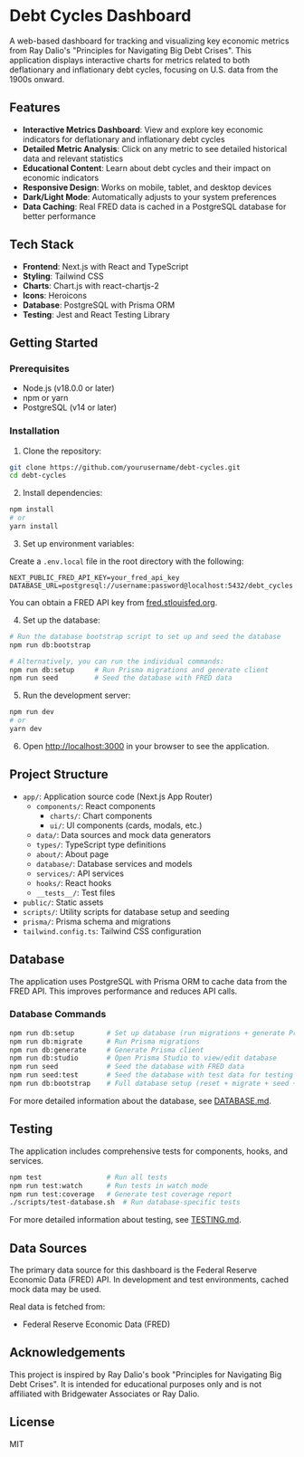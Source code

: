 # Debt Cycles Dashboard

A web-based dashboard for tracking and visualizing key economic metrics from Ray Dalio's "Principles for Navigating Big Debt Crises". This application displays interactive charts for metrics related to both deflationary and inflationary debt cycles, focusing on U.S. data from the 1900s onward.

## Features

- **Interactive Metrics Dashboard**: View and explore key economic indicators for deflationary and inflationary debt cycles
- **Detailed Metric Analysis**: Click on any metric to see detailed historical data and relevant statistics
- **Educational Content**: Learn about debt cycles and their impact on economic indicators
- **Responsive Design**: Works on mobile, tablet, and desktop devices
- **Dark/Light Mode**: Automatically adjusts to your system preferences
- **Data Caching**: Real FRED data is cached in a PostgreSQL database for better performance

## Tech Stack

- **Frontend**: Next.js with React and TypeScript
- **Styling**: Tailwind CSS
- **Charts**: Chart.js with react-chartjs-2
- **Icons**: Heroicons
- **Database**: PostgreSQL with Prisma ORM
- **Testing**: Jest and React Testing Library

## Getting Started

### Prerequisites

- Node.js (v18.0.0 or later)
- npm or yarn
- PostgreSQL (v14 or later)

### Installation

1. Clone the repository:

```bash
git clone https://github.com/yourusername/debt-cycles.git
cd debt-cycles
```

2. Install dependencies:

```bash
npm install
# or
yarn install
```

3. Set up environment variables:

Create a `.env.local` file in the root directory with the following:

```
NEXT_PUBLIC_FRED_API_KEY=your_fred_api_key
DATABASE_URL=postgresql://username:password@localhost:5432/debt_cycles
```

You can obtain a FRED API key from [fred.stlouisfed.org](https://fred.stlouisfed.org/docs/api/api_key.html).

4. Set up the database:

```bash
# Run the database bootstrap script to set up and seed the database
npm run db:bootstrap

# Alternatively, you can run the individual commands:
npm run db:setup     # Run Prisma migrations and generate client
npm run seed         # Seed the database with FRED data
```

5. Run the development server:

```bash
npm run dev
# or
yarn dev
```

6. Open [http://localhost:3000](http://localhost:3000) in your browser to see the application.

## Project Structure

- `app/`: Application source code (Next.js App Router)
  - `components/`: React components
    - `charts/`: Chart components
    - `ui/`: UI components (cards, modals, etc.)
  - `data/`: Data sources and mock data generators
  - `types/`: TypeScript type definitions
  - `about/`: About page
  - `database/`: Database services and models
  - `services/`: API services
  - `hooks/`: React hooks
  - `__tests__/`: Test files
- `public/`: Static assets
- `scripts/`: Utility scripts for database setup and seeding
- `prisma/`: Prisma schema and migrations
- `tailwind.config.ts`: Tailwind CSS configuration

## Database

The application uses PostgreSQL with Prisma ORM to cache data from the FRED API. This improves performance and reduces API calls.

### Database Commands

```bash
npm run db:setup        # Set up database (run migrations + generate Prisma client)
npm run db:migrate      # Run Prisma migrations
npm run db:generate     # Generate Prisma client
npm run db:studio       # Open Prisma Studio to view/edit database
npm run seed            # Seed the database with FRED data
npm run seed:test       # Seed the database with test data for testing
npm run db:bootstrap    # Full database setup (reset + migrate + seed + test)
```

For more detailed information about the database, see [DATABASE.md](DATABASE.md).

## Testing

The application includes comprehensive tests for components, hooks, and services.

```bash
npm test                # Run all tests
npm run test:watch      # Run tests in watch mode
npm run test:coverage   # Generate test coverage report
./scripts/test-database.sh  # Run database-specific tests
```

For more detailed information about testing, see [TESTING.md](TESTING.md).

## Data Sources

The primary data source for this dashboard is the Federal Reserve Economic Data (FRED) API. In development and test environments, cached mock data may be used.

Real data is fetched from:

- Federal Reserve Economic Data (FRED)

## Acknowledgements

This project is inspired by Ray Dalio's book "Principles for Navigating Big Debt Crises". It is intended for educational purposes only and is not affiliated with Bridgewater Associates or Ray Dalio.

## License

MIT
